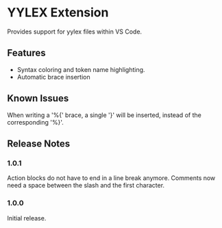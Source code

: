# YYLEX Extension

Provides support for yylex files within VS Code.

## Features

* Syntax coloring and token name highlighting.
* Automatic brace insertion

## Known Issues

When writing a '%{' brace, a single '}' will be inserted, instead of the corresponding '%}'.

## Release Notes

### 1.0.1

Action blocks do not have to end in a line break anymore.
Comments now need a space between the slash and the first character.

### 1.0.0

Initial release.
